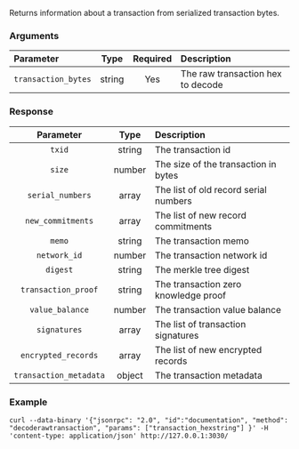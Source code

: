 Returns information about a transaction from serialized transaction bytes.

### Arguments

|      Parameter      |  Type  | Required |            Description            |
|:------------------- |:------:|:--------:|:--------------------------------- |
| `transaction_bytes` | string |    Yes   | The raw transaction hex to decode |

### Response

|        Parameter        |  Type  |                Description                |
|:-----------------------:|:------:|:----------------------------------------- |
| `txid`                  | string | The transaction id                        |
| `size`                  | number | The size of the transaction in bytes      |
| `serial_numbers`    | array  | The list of old record serial numbers     |
| `new_commitments`       | array  | The list of new record commitments        |
| `memo`                  | string | The transaction memo                      |
| `network_id`            | number | The transaction network id                |
| `digest`                | string | The merkle tree digest                    |
| `transaction_proof`     | string | The transaction zero knowledge proof      |
| `value_balance`         | number | The transaction value balance             |
| `signatures`            | array  | The list of transaction signatures        |
| `encrypted_records`     | array  | The list of new encrypted records         |
| `transaction_metadata`  | object | The transaction metadata                  |

### Example
```ignore
curl --data-binary '{"jsonrpc": "2.0", "id":"documentation", "method": "decoderawtransaction", "params": ["transaction_hexstring"] }' -H 'content-type: application/json' http://127.0.0.1:3030/
```
